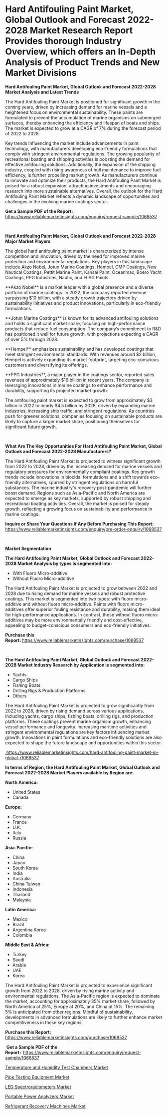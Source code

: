 <p><h1>Hard Antifouling Paint Market, Global Outlook and Forecast 2022-2028 Market Research Report Provides thorough Industry Overview, which offers an In-Depth Analysis of Product Trends and New Market Divisions</h1></p><p><strong>Hard Antifouling Paint Market, Global Outlook and Forecast 2022-2028 Market Analysis and Latest Trends</strong></p>
<p><p>The Hard Antifouling Paint Market is positioned for significant growth in the coming years, driven by increasing demand for marine vessels and a heightened focus on environmental sustainability. These paints are formulated to prevent the accumulation of marine organisms on submerged surfaces, thereby enhancing the efficiency and lifespan of boats and ships. The market is expected to grow at a CAGR of 7% during the forecast period of 2022 to 2028.</p><p>Key trends influencing the market include advancements in paint technology, with manufacturers developing eco-friendly formulations that comply with stringent environmental regulations. The growing popularity of recreational boating and shipping activities is boosting the demand for effective antifouling solutions. Additionally, the expansion of the shipping industry, coupled with rising awareness of hull maintenance to improve fuel efficiency, is further propelling market growth. As manufacturers continue to innovate and optimize their products, the Hard Antifouling Paint Market is poised for a robust expansion, attracting investments and encouraging research into more sustainable alternatives. Overall, the outlook for the Hard Antifouling Paint Market reflects a dynamic landscape of opportunities and challenges in the evolving marine coatings sector.</p></p>
<p><strong>Get a Sample PDF of the Report:&nbsp;</strong> <a href="https://www.reliablemarketinsights.com/enquiry/request-sample/1068537?utm_campaign=3544&utm_medium=2&utm_source=Github&utm_content=ia&utm_term=21032025&utm_id=hard-antifouling-paint-market-global-outlook-and-forecast-2022-2028">https://www.reliablemarketinsights.com/enquiry/request-sample/1068537</a></p>
<p>&nbsp;</p>
<p><strong>Hard Antifouling Paint Market, Global Outlook and Forecast 2022-2028 Major Market Players</strong></p>
<p><p>The global hard antifouling paint market is characterized by intense competition and innovation, driven by the need for improved marine protection and environmental regulations. Key players in this landscape include Akzo Nobel, Jotun Marine Coatings, Hempel, CMP Coatings, New Nautical Coatings, Pettit Marine Paint, Kansai Paint, Oceanmax, Boero Yacht Coatings, PPG Industries, Nautix, and FLAG Paints.</p><p>**Akzo Nobel** is a market leader with a global presence and a diverse portfolio of marine coatings. In 2022, the company reported revenue surpassing $10 billion, with a steady growth trajectory driven by sustainability initiatives and product innovations, particularly in eco-friendly formulations.</p><p>**Jotun Marine Coatings** is known for its advanced antifouling solutions and holds a significant market share, focusing on high-performance products that reduce fuel consumption. The company’s commitment to R&D has positioned it well for future growth, with projections expecting a CAGR of over 5% through 2028.</p><p>**Hempel** emphasizes sustainability and has developed coatings that meet stringent environmental standards. With revenues around $2 billion, Hempel is actively expanding its market footprint, targeting eco-conscious customers and diversifying its offerings.</p><p>**PPG Industries**, a major player in the coatings sector, reported sales revenues of approximately $16 billion in recent years. The company is leveraging innovations in marine coatings to enhance performance and durability, supporting its projected market growth.</p><p>The antifouling paint market is expected to grow from approximately $3 billion in 2022 to nearly $4.5 billion by 2028, driven by expanding marine industries, increasing ship traffic, and stringent regulations. As countries push for greener solutions, companies focusing on sustainable products are likely to capture a larger market share, positioning themselves for significant future growth.</p></p>
<p>&nbsp;</p>
<p><strong>What Are The Key Opportunities For Hard Antifouling Paint Market, Global Outlook and Forecast 2022-2028 Manufacturers?</strong></p>
<p><p>The Hard Antifouling Paint Market is projected to witness significant growth from 2022 to 2028, driven by the increasing demand for marine vessels and regulatory pressures for environmentally compliant coatings. Key growth trends include innovations in biocidal formulations and a shift towards eco-friendly alternatives, spurred by stringent regulations on harmful substances. The marine industry's recovery post-pandemic will further boost demand. Regions such as Asia-Pacific and North America are expected to emerge as key markets, supported by robust shipping and recreational boating activities. Overall, the market is poised for steady growth, reflecting a growing focus on sustainability and performance in marine coatings.</p></p>
<p><strong>Inquire or Share Your Questions If Any Before Purchasing This Report:</strong> <a href="https://www.reliablemarketinsights.com/enquiry/pre-order-enquiry/1068537?utm_campaign=3544&utm_medium=2&utm_source=Github&utm_content=ia&utm_term=21032025&utm_id=hard-antifouling-paint-market-global-outlook-and-forecast-2022-2028">https://www.reliablemarketinsights.com/enquiry/pre-order-enquiry/1068537</a></p>
<p>&nbsp;</p>
<p><strong>Market Segmentation</strong></p>
<p><strong>The Hard Antifouling Paint Market, Global Outlook and Forecast 2022-2028 Market Analysis by types is segmented into:</strong></p>
<p><ul><li>With Fluoro Micro-additive</li><li>Without Fluoro Micro-additive</li></ul></p>
<p><p>The Hard Antifouling Paint Market is projected to grow between 2022 and 2028 due to rising demand for marine vessels and robust protective coatings. This market is segmented into two types: with fluoro micro-additive and without fluoro micro-additive. Paints with fluoro micro-additives offer superior fouling resistance and durability, making them ideal for high-performance applications. In contrast, those without fluoro micro-additives may be more environmentally friendly and cost-effective, appealing to budget-conscious consumers and eco-friendly initiatives.</p></p>
<p><strong>Purchase this Report:&nbsp;</strong><a href="https://www.reliablemarketinsights.com/purchase/1068537?utm_campaign=3544&utm_medium=2&utm_source=Github&utm_content=ia&utm_term=21032025&utm_id=hard-antifouling-paint-market-global-outlook-and-forecast-2022-2028">https://www.reliablemarketinsights.com/purchase/1068537</a></p>
<p>&nbsp;</p>
<p><strong>The Hard Antifouling Paint Market, Global Outlook and Forecast 2022-2028 Market Industry Research by Application is segmented into:</strong></p>
<p><ul><li>Yachts</li><li>Cargo Ships</li><li>Fishing Boats</li><li>Drilling Rigs & Production Platforms</li><li>Others</li></ul></p>
<p><p>The Hard Antifouling Paint Market is projected to grow significantly from 2022 to 2028, driven by rising demand across various applications, including yachts, cargo ships, fishing boats, drilling rigs, and production platforms. These coatings prevent marine organism growth, enhancing vessel performance and longevity. Increasing maritime activities and stringent environmental regulations are key factors influencing market growth. Innovations in paint formulations and eco-friendly solutions are also expected to shape the future landscape and opportunities within this sector.</p></p>
<p><a href="https://www.reliablemarketinsights.com/hard-antifouling-paint-market-in-global-r1068537?utm_campaign=3544&utm_medium=2&utm_source=Github&utm_content=ia&utm_term=21032025&utm_id=hard-antifouling-paint-market-global-outlook-and-forecast-2022-2028">&nbsp;https://www.reliablemarketinsights.com/hard-antifouling-paint-market-in-global-r1068537</a></p>
<p><strong>In terms of Region, the Hard Antifouling Paint Market, Global Outlook and Forecast 2022-2028 Market Players available by Region are:</strong></p>
<p>
    <p> <strong> North America: </strong>
        <ul>
            <li>United States</li>
            <li>Canada</li>
        </ul>
        </p> 
    <p> <strong> Europe: </strong>
        <ul>
            <li>Germany</li>
            <li>France</li>
            <li>U.K.</li>
            <li>Italy</li>
            <li>Russia</li>
        </ul>
        </p> 
    <p> <strong> Asia-Pacific: </strong>
        <ul>
            <li>China</li>
            <li>Japan</li>
            <li>South Korea</li>
            <li>India</li>
            <li>Australia</li>
            <li>China Taiwan</li>
            <li>Indonesia</li>
            <li>Thailand</li>
            <li>Malaysia</li>
        </ul>
        </p> 
    <p> <strong> Latin America: </strong>
        <ul>
            <li>Mexico</li>
            <li>Brazil</li>
            <li>Argentina Korea</li>
            <li>Colombia</li>
        </ul>
        </p> 
    <p> <strong> Middle East & Africa: </strong>
        <ul>
            <li>Turkey</li>
            <li>Saudi</li>
            <li>Arabia</li>
            <li>UAE</li>
            <li>Korea</li>
        </ul>
    </p>
    </p>
<p><p>The Hard Antifouling Paint Market is projected to experience significant growth from 2022 to 2028, driven by rising marine activity and environmental regulations. The Asia-Pacific region is expected to dominate the market, accounting for approximately 35% market share, followed by North America at 25%, Europe at 20%, and China at 15%. The remaining 5% is anticipated from other regions. Mindful of sustainability, developments in advanced formulations are likely to further enhance market competitiveness in these key regions.</p></p>
<p><strong>Purchase this Report: </strong><a href="https://www.reliablemarketinsights.com/purchase/1068537?utm_campaign=3544&utm_medium=2&utm_source=Github&utm_content=ia&utm_term=21032025&utm_id=hard-antifouling-paint-market-global-outlook-and-forecast-2022-2028">https://www.reliablemarketinsights.com/purchase/1068537</a></p>
<p>&nbsp;<strong>Get a Sample PDF of the Report:&nbsp;&nbsp;</strong><a href="https://www.reliablemarketinsights.com/enquiry/request-sample/1068537?utm_campaign=3544&utm_medium=2&utm_source=Github&utm_content=ia&utm_term=21032025&utm_id=hard-antifouling-paint-market-global-outlook-and-forecast-2022-2028">https://www.reliablemarketinsights.com/enquiry/request-sample/1068537</a></p>
<p><strong></strong></p>
<p><p><a href="https://www.linkedin.com/pulse/projected-growth-temperature-humidity-test-chambers-market-l7s9f?utm_campaign=3544&utm_medium=2&utm_source=Github&utm_content=ia&utm_term=21032025&utm_id=hard-antifouling-paint-market-global-outlook-and-forecast-2022-2028">Temperature and Humidity Test Chambers Market</a></p><p><a href="https://www.linkedin.com/pulse/digital-transformation-pipe-testing-equipment-industry-market-es75f?utm_campaign=3544&utm_medium=2&utm_source=Github&utm_content=ia&utm_term=21032025&utm_id=hard-antifouling-paint-market-global-outlook-and-forecast-2022-2028">Pipe Testing Equipment Market</a></p><p><a href="https://www.linkedin.com/pulse/global-analysis-led-spectroradiometers-market-size-scope-2025-2032-tu6ff?utm_campaign=3544&utm_medium=2&utm_source=Github&utm_content=ia&utm_term=21032025&utm_id=hard-antifouling-paint-market-global-outlook-and-forecast-2022-2028">LED Spectroradiometers Market</a></p><p><a href="https://www.linkedin.com/pulse/portable-power-analyzers-market-analysis-report-key-growth-factors-dek8f?utm_campaign=3544&utm_medium=2&utm_source=Github&utm_content=ia&utm_term=21032025&utm_id=hard-antifouling-paint-market-global-outlook-and-forecast-2022-2028">Portable Power Analyzers Market</a></p><p><a href="https://www.linkedin.com/pulse/projected-99-cagr-refrigerant-recovery-machines-market-2025-2032-japof?utm_campaign=3544&utm_medium=2&utm_source=Github&utm_content=ia&utm_term=21032025&utm_id=hard-antifouling-paint-market-global-outlook-and-forecast-2022-2028">Refrigerant Recovery Machines Market</a></p></p>